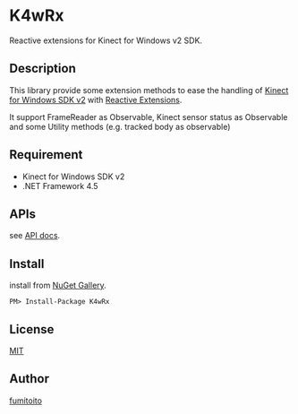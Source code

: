 # K4wRx

Reactive extensions for Kinect for Windows v2 SDK.

## Description

This library provide some extension methods to ease the handling of [Kinect for Windows SDK v2](http://www.microsoft.com/en-us/kinectforwindows/) with [Reactive Extensions](http://rx.codeplex.com/).

It support FrameReader as Observable, Kinect sensor status as Observable and some Utility methods (e.g. tracked body as observable)

## Requirement

- Kinect for Windows SDK v2
- .NET Framework 4.5

## APIs

see [API docs](/Documents/README.md).

## Install

install from [NuGet Gallery](https://www.nuget.org/packages/K4wRx/).

```
PM> Install-Package K4wRx
```

## License

[MIT](https://github.com/tcnksm/tool/blob/master/LICENCE)

## Author

[fumitoito](https://github.com/fumitoito)
